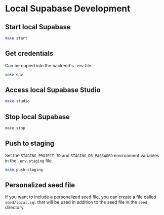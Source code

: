 # Local Supabase Development

## Start local Supabase

```bash
make start
```

## Get credentials

Can be copied into the backend's `.env` file.

```bash
make env
```

## Access local Supabase Studio

```bash
make studio
```

## Stop local Supabase

```bash
make stop
```

## Push to staging

Set the `STAGING_PROJECT_ID` and `STAGING_DB_PASSWORD` environment
variables in the `.env.staging` file.

```bash
make push-staging
```

## Personalized seed file

If you want to include a personalized seed file, you can create a file
called `seed/local.sql` that will be used in addition to the seed file
in the `seed` directory.
